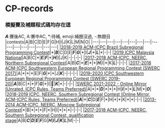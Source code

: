 # CP-records
### 模擬賽及補題程式碼均存在這

***A***:賽後AC, A:賽中AC, \*:待補, emoji:補題沒過, -:無題目
|contests|A|B|C|D|E|F|G|H|I|J|K|L|M|N|O|
|---|---|---|---|---|---|---|---|---|---|---|---|---|---|---|---|
|[2018-2019 ACM-ICPC Brazil Subregional Programming Contest](https://codeforces.com/gym/101908)|\*|***B***|C|D|E|***F***|***G***|\*|I|***J***|\*|***L***|\*|-|-|
|[2019 ICPC Malaysia National](https://codeforces.com/gym/102219)|A|B|C|\*|***E***|***F***|\*|***H***|I|J|K|-|-|-|-|
|[2017-2018 ACM-ICPC, NEERC, Northern Subregional Contest](https://codeforces.com/gym/101612)|A|B|***C***|\*|***E***|\*|\*|***H***|I|\*|K|***L***|-|-|-|
|[2017-2018 ACM-ICPC Southwestern European Regional Programming Contest (SWERC 2017)](https://codeforces.com/gym/101635)|A|\*|\*|\*|E|F|***G***|\*|\*|J|***K***|-|-|-|-|
|[2019-2020 ICPC Southwestern European Regional Programming Contest (SWERC 2019-20)](https://codeforces.com/gym/102501)|***A***|B|C|\*|\*|F|***G***|\*|I|🖕|***K***|\*|-|-|-|
|[SWERC 2021-2022 - Online Mirror (Unrated, ICPC Rules, Teams Preferred)](https://codeforces.com/contest/1662)|A|\*|\*|***D***|\*|\*|\*|H|***I***|\*|\*|***L***|M|\*|***O***|
|[2018-2019 ICPC, NEERC, Southern Subregional Contest (Online Mirror, ACM-ICPC Rules, Teams Preferred)](https://codeforces.com/contest/1070)|***A***|\*|***C***|D|***E***|F|\*|H|\*|\*|K|\*|\*|-|-|
|[2013-2014 ACM-ICPC, NEERC, Moscow Subregional Contest](https://codeforces.com/gym/100257)|\*|B|\*|\*|\*|F|\*|H|I|\*|\*|\*|-|-|-|
|[2017-2018 ACM-ICPC, NEERC, Southern Subregional Contest, qualification stage](https://codeforces.com/contest/847)|A|B|***C***|***D***|***E***|***F***|G|***H***|***I***|***J***|***K***|***L***|M|-|-|